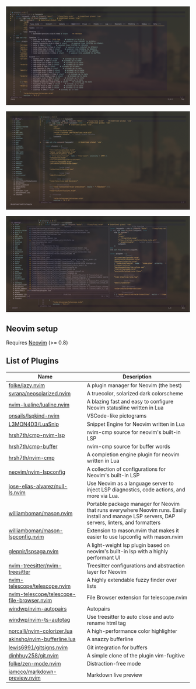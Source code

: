 ![lazy screenshot](./Images/lazy.png)

![nvim-tree screenshot](./Images/nvim-tree.png)

![telescope screenshot](./Images/telescope.png)

## Neovim setup

Requires [Neovim](https://neovim.io/) (>= 0.8)

## List of Plugins

| Name                                                                                                        | Description                                                                                                                                       |
| ----------------------------------------------------------------------------------------------------------- | ------------------------------------------------------------------------------------------------------------------------------------------------- |
| [folke/lazy.nvim](https://github.com/wbthomason/packer.nvim)                                                | A plugin manager for Neovim (the best)                                                                                                            |
| [svrana/neosolarized.nvim](https://github.com/svrana/neosolarized.nvim)                                     | A truecolor, solarized dark colorscheme                                                                                                           |
| [nvim-lualine/lualine.nvim](https://github.com/nvim-lualine/lualine.nvim)                                   | A blazing fast and easy to configure Neovim statusline written in Lua                                                                             |
| [onsails/lspkind-nvim](https://github.com/onsails/lspkind-nvim)                                             | VSCode-like pictograms                                                                                                                            |
| [L3MON4D3/LuaSnip](https://github.com/L3MON4D3/LuaSnip)                                                     | Snippet Engine for Neovim written in Lua                                                                                                          |
| [hrsh7th/cmp-nvim-lsp](https://github.com/hrsh7th/cmp-nvim-lsp)                                             | nvim-cmp source for neovim's built-in LSP                                                                                                         |
| [hrsh7th/cmp-buffer](https://github.com/hrsh7th/cmp-buffer)                                                 | nvim-cmp source for buffer words                                                                                                                  |
| [hrsh7th/nvim-cmp](https://github.com/hrsh7th/nvim-cmp)                                                     | A completion engine plugin for neovim written in Lua                                                                                              |
| [neovim/nvim-lspconfig](https://github.com/neovim/nvim-lspconfig)                                           | A collection of configurations for Neovim's built-in LSP                                                                                          |
| [jose-elias-alvarez/null-ls.nvim](https://github.com/jose-elias-alvarez/null-ls.nvim)                       | Use Neovim as a language server to inject LSP diagnostics, code actions, and more via Lua.                                                        |
| [williamboman/mason.nvim](https://github.com/williamboman/mason.nvim)                                       | Portable package manager for Neovim that runs everywhere Neovim runs. Easily install and manage LSP servers, DAP servers, linters, and formatters |
| [williamboman/mason-lspconfig.nvim](https://github.com/williamboman/mason-lspconfig.nvim)                   | Extension to mason.nvim that makes it easier to use lspconfig with mason.nvim                                                                     |
| [glepnir/lspsaga.nvim](https://github.com/glepnir/lspsaga.nvim)                                             | A light-weight lsp plugin based on neovim's built-in lsp with a highly performant UI                                                              |
| [nvim-treesitter/nvim-treesitter](https://github.com/nvim-treesitter/nvim-treesitter)                       | Treesitter configurations and abstraction layer for Neovim                                                                                        |
| [nvim-telescope/telescope.nvim](https://github.com/nvim-telescope/telescope.nvim)                           | A highly extendable fuzzy finder over lists                                                                                                       |
| [nvim-telescope/telescope-file-browser.nvim](https://github.com/nvim-telescope/telescope-file-browser.nvim) | File Browser extension for telescope.nvim                                                                                                         |
| [windwp/nvim-autopairs](https://github.com/windwp/nvim-autopairs)                                           | Autopairs                                                                                                                                         |
| [windwp/nvim-ts-autotag](https://github.com/windwp/nvim-ts-autotag)                                         | Use treesitter to auto close and auto rename html tag                                                                                             |
| [norcalli/nvim-colorizer.lua](https://github.com/norcalli/nvim-colorizer.lua)                               | A high-performance color highlighter                                                                                                              |
| [akinsho/nvim-bufferline.lua](https://github.com/akinsho/nvim-bufferline.lua)                               | A snazzy bufferline                                                                                                                               |
| [lewis6991/gitsigns.nvim](https://github.com/lewis6991/gitsigns.nvim)                                       | Git integration for buffers                                                                                                                       |
| [dinhhuy258/git.nvim](https://github.com/dinhhuy258/git.nvim)                                               | A simple clone of the plugin vim-fugitive                                                                                                         |
| [folke/zen-mode.nvim](https://github.com/folke/zen-mode.nvim)                                               | Distraction-free mode                                                                                                                             |
| [iamcco/markdown-preview.nvim](https://github.com/iamcco/markdown-preview.nvim)                             | Markdown live preview                                                                                                                             |
